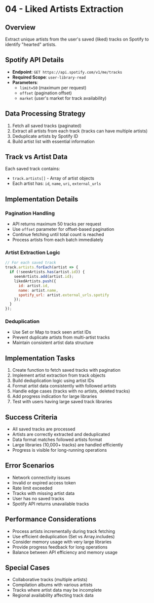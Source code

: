 # 04 - Liked Artists Extraction

## Overview
Extract unique artists from the user's saved (liked) tracks on Spotify to identify "hearted" artists.

## Spotify API Details
- **Endpoint**: `GET https://api.spotify.com/v1/me/tracks`
- **Required Scope**: `user-library-read`
- **Parameters**:
  - `limit=50` (maximum per request)
  - `offset` (pagination offset)
  - `market` (user's market for track availability)

## Data Processing Strategy
1. Fetch all saved tracks (paginated)
2. Extract all artists from each track (tracks can have multiple artists)
3. Deduplicate artists by Spotify ID
4. Build artist list with essential information

## Track vs Artist Data
Each saved track contains:
- `track.artists[]` - Array of artist objects
- Each artist has: `id`, `name`, `uri`, `external_urls`

## Implementation Details

### Pagination Handling
- API returns maximum 50 tracks per request
- Use `offset` parameter for offset-based pagination
- Continue fetching until total count is reached
- Process artists from each batch immediately

### Artist Extraction Logic
```javascript
// For each saved track
track.artists.forEach(artist => {
  if (!seenArtists.has(artist.id)) {
    seenArtists.add(artist.id);
    likedArtists.push({
      id: artist.id,
      name: artist.name,
      spotify_url: artist.external_urls.spotify
    });
  }
});
```

### Deduplication
- Use Set or Map to track seen artist IDs
- Prevent duplicate artists from multi-artist tracks
- Maintain consistent artist data structure

## Implementation Tasks
1. Create function to fetch saved tracks with pagination
2. Implement artist extraction from track objects
3. Build deduplication logic using artist IDs
4. Format artist data consistently with followed artists
5. Handle edge cases (tracks with no artists, deleted tracks)
6. Add progress indication for large libraries
7. Test with users having large saved track libraries

## Success Criteria
- All saved tracks are processed
- Artists are correctly extracted and deduplicated
- Data format matches followed artists format
- Large libraries (10,000+ tracks) are handled efficiently
- Progress is visible for long-running operations

## Error Scenarios
- Network connectivity issues
- Invalid or expired access token
- Rate limit exceeded
- Tracks with missing artist data
- User has no saved tracks
- Spotify API returns unavailable tracks

## Performance Considerations
- Process artists incrementally during track fetching
- Use efficient deduplication (Set vs Array.includes)
- Consider memory usage with very large libraries
- Provide progress feedback for long operations
- Balance between API efficiency and memory usage

## Special Cases
- Collaborative tracks (multiple artists)
- Compilation albums with various artists
- Tracks where artist data may be incomplete
- Regional availability affecting track data